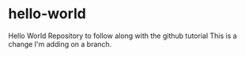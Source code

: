# hello-world
Hello World Repository to follow along with the github tutorial
This is a change I'm adding on a branch.
